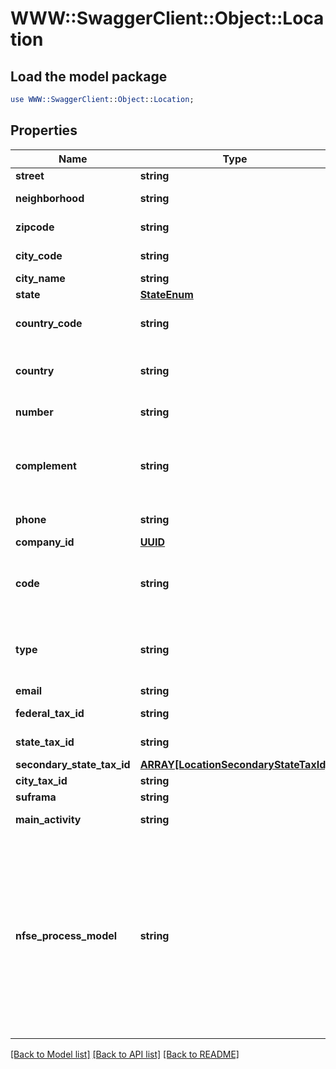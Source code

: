 # WWW::SwaggerClient::Object::Location

## Load the model package
```perl
use WWW::SwaggerClient::Object::Location;
```

## Properties
Name | Type | Description | Notes
------------ | ------------- | ------------- | -------------
**street** | **string** | Street Name | [optional] 
**neighborhood** | **string** | Neighborhood Name | [optional] 
**zipcode** | **string** | Brazilian Zip Code | 
**city_code** | **string** | City Code (IBGE) | [optional] 
**city_name** | **string** | City Name | [optional] 
**state** | [**StateEnum**](StateEnum.md) |  | [optional] 
**country_code** | **string** | Country Code | [optional] [default to &#39;0&#39;]
**country** | **string** | Use ISO 3166-1 alpha-3 codes | [optional] [default to &#39;BRA&#39;]
**number** | **string** | House number | [optional] 
**complement** | **string** | Any other information about the address (Room, Suite, Floor, etc)). | [optional] 
**phone** | **string** | Phone number | [optional] 
**company_id** | [**UUID**](UUID.md) | Company ID | 
**code** | **string** | this property identify the location, it is unique for this company | 
**type** | **string** | this property identify the location, it is unique for this company | 
**email** | **string** | Email | [optional] 
**federal_tax_id** | **string** | Federal tax id, CNPJ or CPF | [optional] 
**state_tax_id** | **string** | state tax id for this location | [optional] 
**secondary_state_tax_id** | [**ARRAY[LocationSecondaryStateTaxId]**](LocationSecondaryStateTaxId.md) |  | [optional] 
**city_tax_id** | **string** | City Tax ID | [optional] 
**suframa** | **string** |  | [optional] 
**main_activity** | **string** | Main location activity | [optional] 
**nfse_process_model** | **string** | - &#39;edi&#39; # City hall has web service and the integration is automatic - &#39;xml&#39; # Create RPS specific to City, bat does not have webservice integration - &#39;rps&#39; # Create a generic RPS, NF is by hands  | [optional] 

[[Back to Model list]](../README.md#documentation-for-models) [[Back to API list]](../README.md#documentation-for-api-endpoints) [[Back to README]](../README.md)


